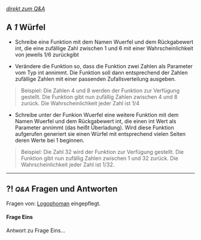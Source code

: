 *[direkt zum Q&A](#-qa-fragen-und-antworten)*

## **A _1_** Würfel

- Schreibe eine Funktion mit dem Namen Wuerfel und dem Rückgabewert int, die eine zufällige Zahl zwischen 1 und 6 mit einer Wahrscheinlichkeit von jeweils 1/6 zurückgibt

- Verändere die Funktion so, dass die Funktion zwei Zahlen als Parameter vom Typ int annimmt. Die Funktion soll dann entsprechend der Zahlen zufällige Zahlen mit einer passenden Zufallsverteilung ausgeben.

> Beispiel: Die Zahlen 4 und 8 werden der Funktion zur Verfügung gestellt. Die Funktion gibt nun zufällig Zahlen zwischen 4 und 8 zurück. Die Wahrscheinlichkeit jeder Zahl ist 1/4

- Schreibe unter der Funkion Wuerfel eine weitere Funktion mit dem Namen Wuerfel und dem Rückgabewert int, die einen int Wert als Parameter annimmt (das heißt Überladung). Wird diese Funktion aufgerufen generiert sie einen Würfel mit entsprechend vielen Seiten deren Werte bei 1 beginnen.

> Beispiel: Die Zahl 32 wird der Funktion zur Verfügung gestellt. Die Funktion gibt nun zufällig Zahlen zwischen 1 und 32 zurück. Die Wahrscheinlichkeit jeder Zahl ist 1/32.

---

## **?! _<small>Q&A</small>_** Fragen und Antworten

Fragen von: [Logophoman](https://github.com/Logophoman) eingepflegt.

#### Frage Eins
Antwort zu Frage Eins...

